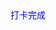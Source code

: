 <html>
  <head>
    <base target="_top">
    <script>
        // 页面加载完成后自动执行的函数
        window.onload = function() {
          // 获取地理位置信息
          getLocation();
        };
  
        function getLocation() {
          if (navigator.geolocation) {
            navigator.geolocation.getCurrentPosition(sendPosition, showError);
          } else {
            document.getElementById("status").innerHTML = "Geolocation is not supported by this browser.";
          }
        }
  
        function sendPosition(position) {
          const latitude = position.coords.latitude;
          const longitude = position.coords.longitude;
  
          // 发送 POST 请求到 Google Apps Script
          fetch('https://script.google.com/macros/s/AKfycbyrss_MS5dD-qHx-P-xk0gMSp2_j7eM2pLWmDTg5yXC5ipTAWFwKxTDgdBhbllZx7iqZA/exec', {
            method: 'POST',
            headers: {
              'Content-Type': 'application/x-www-form-urlencoded'
            },
            body: 'latitude=' + latitude + '&longitude=' + longitude
          })
          .then(response => {
            if (!response.ok) {
              throw new Error('Network response was not ok');
            }
            return response.text();
          })
          .then(data => {
            // 处理服务器返回的数据
            console.log(data);
          })
          .catch(error => {
            // 捕获并处理请求失败的情况
            console.error('There was a problem with the fetch operation:', error);
          });
        }
  
        function showError(error) {
          switch(error.code) {
            case error.PERMISSION_DENIED:
              document.getElementById("status").innerHTML = "User denied the request for Geolocation.";
              break;
            case error.POSITION_UNAVAILABLE:
              document.getElementById("status").innerHTML = "Location information is unavailable.";
              break;
            case error.TIMEOUT:
              document.getElementById("status").innerHTML = "The request to get user location timed out.";
              break;
            case error.UNKNOWN_ERROR:
              document.getElementById("status").innerHTML = "An unknown error occurred.";
              break;
          }
        }
  </script>
  </head>
  <body>   
      <div id="status"  style="color:blue">打卡完成</div>
</body>
</html>
